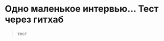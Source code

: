 <!-- TITLE: Home -->
<!-- SUBTITLE: A quick summary of Home -->

# Одно маленькое интервью... Тест через гитхаб
>тест
